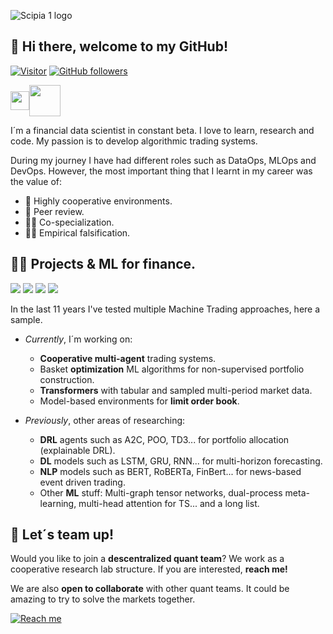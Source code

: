 ![Scipia 1 logo](https://user-images.githubusercontent.com/117570545/201490780-15029429-d0e1-4a6b-a77f-ee2ac1d70bfb.jpg)

<h2>👋 Hi there, welcome to my GitHub! </h2>

[![Visitor](https://visitor-badge.laobi.icu/badge?page_id=quantbeckman.quantbeckman)](https://github.com/quantbeckman)
[![GitHub followers](https://img.shields.io/github/followers/quantbeckman.svg?style-social&label-Follow&maxAge=2592000)](https://github.com/quantbeckman?tab-followers)

<p align="left">
<a href="https://twitter.com/quantbeckman" target="blank"><img align="center" src="https://cdn-icons-png.flaticon.com/128/733/733579.png" alt="" height="30" width="30" /></a><a href="https://www.instagram.com/quant_beckman/" target="blank"><img align="center" src="https://cdn.iconscout.com/icon/free/png-256/instagram-1946323-1646407.png" alt="" height="50" width="50" /></a></p>

I´m a financial data scientist in constant beta. I love to learn, research and code. My passion is to develop algorithmic trading systems.

During my journey I have had different roles such as DataOps, MLOps and DevOps. However, the most important thing that I learnt in my career was the value of:
* 🏅 Highly cooperative environments.
* 🎯 Peer review.
* 💪🏻 Co-specialization.
* 👨‍🔬 Empirical falsification.

<h2>👨‍💻 Projects & ML for finance. </h2>

![](https://img.shields.io/badge/Python-3776AB?style=for-the-badge&logo=python&logoColor=white)
![](https://img.shields.io/badge/Java-ED8B00?style=for-the-badge&logo=java&logoColor=white)
![](https://img.shields.io/badge/R-276DC3?style=for-the-badge&logo=r&logoColor=white)
![](https://img.shields.io/badge/MySQL-005C84?style=for-the-badge&logo=mysql&logoColor=white)

In the last 11 years I've tested multiple Machine Trading approaches, here a sample.

* *Currently*, I´m working on:
  * **Cooperative multi-agent** trading systems.  
  * Basket **optimization** ML algorithms for non-supervised portfolio construction.
  * **Transformers** with tabular and sampled multi-period market data.
  * Model-based environments for **limit order book**.
  
* *Previously*, other areas of researching:
  * **DRL** agents such as A2C, POO, TD3... for portfolio allocation (explainable DRL).
  * **DL** models such as LSTM, GRU, RNN... for multi-horizon forecasting.
  * **NLP** models such as BERT, RoBERTa, FinBert... for news-based event driven trading.
  * Other **ML** stuff: Multi-graph tensor networks, dual-process meta-learning, multi-head attention for TS... and a long list.

<h2>🤝 Let´s team up! </h2>

Would you like to join a **descentralized quant team**? We work as a cooperative research lab structure. If you are interested, __reach me!__  

We are also **open to collaborate** with other quant teams. It could be amazing to try to solve the markets together.

[![Reach me](https://img.shields.io/badge/Gmail-D14836?style=for-the-badge&logo=gmail&logoColor=white)](mailto:bennbeckmanfx@gmail.com)

